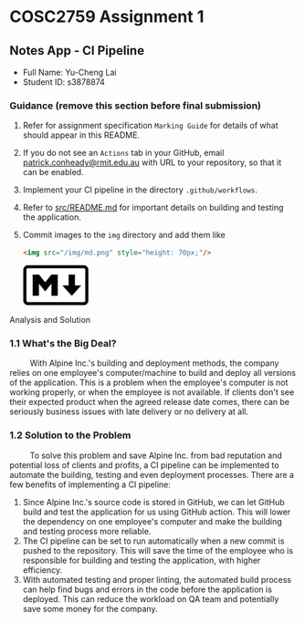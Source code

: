 # COSC2759 Assignment 1
## Notes App - CI Pipeline
- Full Name: Yu-Cheng Lai
- Student ID: s3878874

### Guidance (remove this section before final submission)

1. Refer for assignment specification `Marking Guide` for details of what should appear in this README.

1. If you do not see an `Actions` tab in your GitHub, email patrick.conheady@rmit.edu.au with URL to your repository, so that it can be enabled.

1. Implement your CI pipeline in the directory `.github/workflows`.

1. Refer to [src/README.md](/src/README.md) for important details on building and testing the application.

1. Commit images to the `img` directory and add them like 
    ```html
    <img src="/img/md.png" style="height: 70px;"/>
    ```
    <img src="/img/md.png" style="height: 70px;"/>


Analysis and Solution
### 1.1 What's the Big Deal?
&nbsp;&nbsp;&nbsp;&nbsp;&nbsp;&nbsp;&nbsp;&nbsp;
With Alpine Inc.'s building and deployment methods, the company relies on one employee's computer/machine to build and deploy all versions of the application. This is a problem when the employee's computer is not working properly, or when the employee is not available. If clients don't see their expected product when the agreed release date comes, there can be seriously business issues with late delivery or no delivery at all.



### 1.2 Solution to the Problem
&nbsp;&nbsp;&nbsp;&nbsp;&nbsp;&nbsp;&nbsp;&nbsp;
To solve this problem and save Alpine Inc. from bad reputation and potential loss of clients and profits, a CI pipeline can be implemented to automate the building, testing and even deployment processes. There are a few benefits of implementing a CI pipeline:
1. Since Alpine Inc.'s source code is stored in GitHub, we can let GitHub build and test the application for us using GitHub action. This will lower the dependency on one employee's computer and make the building and testing process more reliable.
2. The CI pipeline can be set to run automatically when a new commit is pushed to the repository. This will save the time of the employee who is responsible for building and testing the application, with higher efficiency.
3. With automated testing and proper linting, the automated build process can help find bugs and errors in the code before the application is deployed. This can reduce the workload on QA team and potentially save some money for the company.